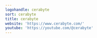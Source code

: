 ```yaml
---
logohandle: cerabyte
sort: cerabyte
title: cerabyte
website: 'https://www.cerabyte.com/'
youtube: 'https://youtube.com/@cerabyte'
---
```

